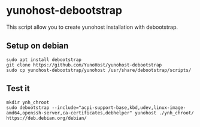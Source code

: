 # yunohost-debootstrap
This script allow you to create yunohost installation with debootstrap.

## Setup on debian

```
sudo apt install debootstrap
git clone https://github.com/YunoHost/yunohost-debootstrap
sudo cp yunohost-debootstrap/yunohost /usr/share/debootstrap/scripts/
```

## Test it
```
mkdir ynh_chroot
sudo debootstrap --include="acpi-support-base,kbd,udev,linux-image-amd64,openssh-server,ca-certificates,debhelper" yunohost ./ynh_chroot/ https://deb.debian.org/debian/
```

